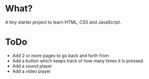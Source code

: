 # What?
A tiny starter project to learn HTML, CSS and JavaScript.




# ToDo
- Add 2 or more pages to go back and forth from
- Add a button which keeps track of how many times it is pressed.
- Add a sound player
- Add a video player